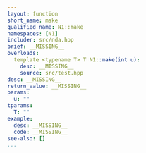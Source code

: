 ```yaml
---
layout: function
short_name: make
qualified_name: N1::make
namespaces: [N1]
includer: src/nda.hpp
brief: __MISSING__
overloads:
  template <typename T> T N1::make(int u):
    desc: __MISSING__
    source: src/test.hpp
desc: __MISSING__
return_value: __MISSING__
params:
  u: ""
tparams:
  T: ""
example:
  desc: __MISSING__
  code: __MISSING__
see-also: []
...
```

